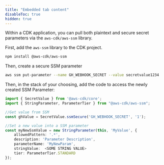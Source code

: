 ```yaml
---
title: "Embedded tab content"
disableToc: true
hidden: true
---
```


Within a CDK application, you can pull both plaintext and secure secret parameters via the `aws-cdk/aws-ssm` library.

First, add the `aws-ssm` library to the CDK project.

```bash
npm install @aws-cdk/aws-ssm
```

Then, create a secure SSM parameter
```bash
aws ssm put-parameter --name GH_WEBHOOK_SECRET --value secretvalue1234 --type SecureString
```

Then, in the stack of your choosing, add the code to access the newly created SSM Parameter:

```typescript
import { SecretValue } from '@aws-cdk/core';
import { StringParameter, ParameterTier } from "@aws-cdk/aws-ssm";

//Get value from SSM
const ghValue = SecretValue.ssmSecure('GH_WEBHOOK_SECRET', '1');

//Set a new value into a SSM parameter
const myNewSsmValue = new StringParameter(this, 'MyValue', {
    allowedPattern: '.*',
    description: 'Parameter Description',
    parameterName: 'MyNewParam',
    stringValue:  <SOME STRING VALUE>
    tier: ParameterTier.STANDARD
});

```
